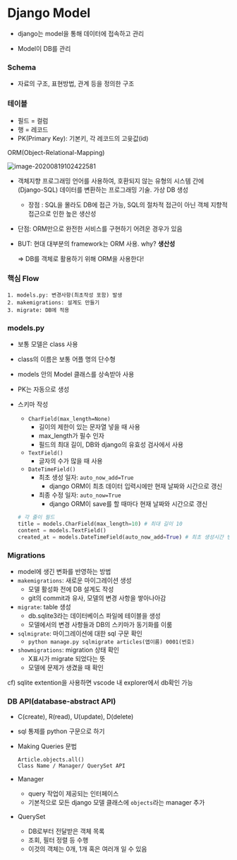 # Django Model

- django는 model을 통해 데이터에 접속하고 관리

- Model이 DB를 관리

  

### Schema

- 자료의 구조, 표현방법, 관계 등을 정의한 구조

  

### 테이블

- 필드 = 컬럼
- 행 = 레코드
- PK(Primary Key): 기본키, 각 레코드의 고윳값(id)



ORM(Object-Relational-Mapping)

![image-20200819102422581](C:\Users\cresc\AppData\Roaming\Typora\typora-user-images\image-20200819102422581.png)

- 객체지향 프로그래밍 언어를 사용하여, 호환되지 않는 유형의 시스템 간에 (Django-SQL) 데이터를 변환하는 프로그래밍 기술. 가상 DB 생성
  - 장점 : SQL을 몰라도 DB에 접근 가능, SQL의 절차적 접근이 아닌 객체 지향적 접근으로 인한 높은 생산성

- 단점: ORM만으로 완전한 서비스를 구현하기 어려운 경우가 있음

- BUT: 현대 대부분의 framework는 ORM 사용. why? **생산성**

  => DB를 객체로 활용하기 위해 ORM을 사용한다!



### 

### 핵심 Flow

```
1. models.py: 변경사항(최초작성 포함) 발생
2. makemigrations: 설계도 만들기
3. migrate: DB에 적용
```



### models.py

- 보통 모델은 class 사용
- class의 이름은 보통 어플 명의 단수형

- models 안의 Model 클래스를 상속받아 사용

- PK는 자동으로 생성

- 스키마 작성

  - `CharField(max_length=None)`
    - 길이의 제한이 있는 문자열 넣을 때 사용
    - max_length가 필수 인자
    - 필드의 최대 길이, DB와 django의 유효성 검사에서 사용
  - `TextField()`
    - 글자의 수가 많을 때 사용
  - `DateTimeField()`
    - 최초 생성 일자: `auto_now_add=True`
      - django ORM이 최초 데이터 입력시에만 현재 날짜와 시간으로 갱신
    - 최종 수정 일자: `auto_now=True`
      - django ORM이 save를 할 때마다 현재 날짜와 시간으로 갱신

  ```python
  # 각 줄이 필드
  title = models.CharField(max_length=10) # 최대 길이 10
  content = models.TextField()
  created_at = models.DateTimeField(auto_now_add=True) # 최초 생성시간 변하지 않음
  ```

  

### Migrations

- model에 생긴 변화를 반영하는 방법
- `makemigrations`: 새로운 마이그레이션 생성
  - 모델 활성화 전에 DB 설계도 작성
  - git의 commit과 유사, 모델의 변경 사항을 쌓아나아감
- `migrate`: table 생성
  - db.sqlite3라는 데이터베이스 파일에 테이블을 생성
  - 모델에서의 변경 사항들과 DB의 스키마가 동기화를 이룸
- `sqlmigrate`: 마이그레이션에 대한 sql 구문 확인
  - `python manage.py sqlmigrate articles(앱이름) 0001(번호)`
- `showmigrations`: migration 상태 확인
  - X표시가 migrate 되었다는 뜻
  - 모델에 문제가 생겼을 때 확인



cf) sqlite extention을 사용하면 vscode 내 explorer에서 db확인 가능



### DB API(database-abstract API)

- C(create), R(read), U(update), D(delete)

- sql 통제를 python 구문으로 하기

- Making Queries 문법

  ```
  Article.objects.all()
  Class Name / Manager/ QuerySet API
  ```

- Manager

  - query 작업이 제공되는 인터페이스
  - 기본적으로 모든 django 모델 클래스에 `objects`라는 manager 추가

- QuerySet

  - DB로부터 전달받은 객체 목록
  - 조회, 필터 정렬 등 수행
  - 이것의 객체는 0개, 1개 혹은 여러개 일 수 있음